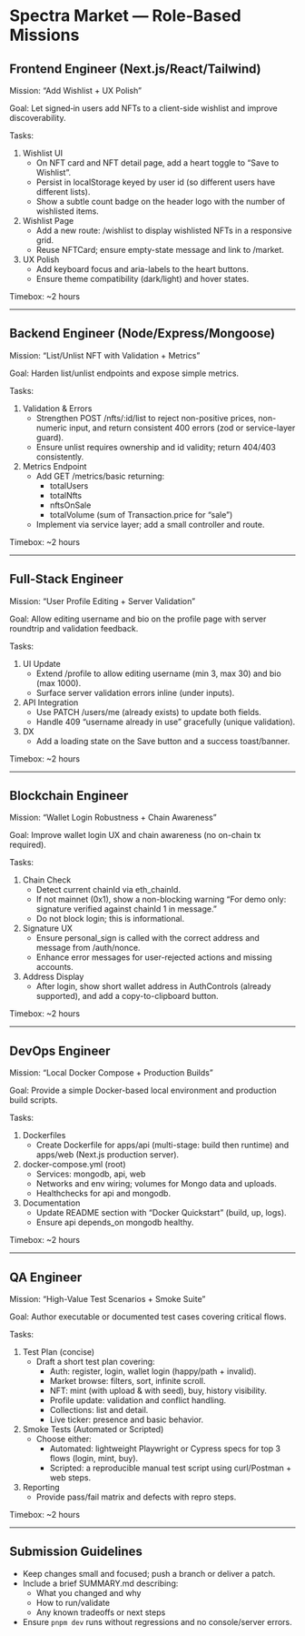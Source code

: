 # Spectra Market — Role‑Based Missions

## Frontend Engineer (Next.js/React/Tailwind)

Mission: “Add Wishlist + UX Polish”

Goal: Let signed‑in users add NFTs to a client-side wishlist and improve discoverability.

Tasks:
1) Wishlist UI
   - On NFT card and NFT detail page, add a heart toggle to “Save to Wishlist”.
   - Persist in localStorage keyed by user id (so different users have different lists).
   - Show a subtle count badge on the header logo with the number of wishlisted items.
2) Wishlist Page
   - Add a new route: /wishlist to display wishlisted NFTs in a responsive grid.
   - Reuse NFTCard; ensure empty-state message and link to /market.
3) UX Polish
   - Add keyboard focus and aria-labels to the heart buttons.
   - Ensure theme compatibility (dark/light) and hover states.

Timebox: ~2 hours

---

## Backend Engineer (Node/Express/Mongoose)

Mission: “List/Unlist NFT with Validation + Metrics”

Goal: Harden list/unlist endpoints and expose simple metrics.

Tasks:
1) Validation & Errors
   - Strengthen POST /nfts/:id/list to reject non-positive prices, non-numeric input, and return consistent 400 errors (zod or service-layer guard).
   - Ensure unlist requires ownership and id validity; return 404/403 consistently.
2) Metrics Endpoint
   - Add GET /metrics/basic returning:
     - totalUsers
     - totalNfts
     - nftsOnSale
     - totalVolume (sum of Transaction.price for “sale”)
   - Implement via service layer; add a small controller and route.

Timebox: ~2 hours

---

## Full‑Stack Engineer

Mission: “User Profile Editing + Server Validation”

Goal: Allow editing username and bio on the profile page with server roundtrip and validation feedback.

Tasks:
1) UI Update
   - Extend /profile to allow editing username (min 3, max 30) and bio (max 1000).
   - Surface server validation errors inline (under inputs).
2) API Integration
   - Use PATCH /users/me (already exists) to update both fields.
   - Handle 409 “username already in use” gracefully (unique validation).
3) DX
   - Add a loading state on the Save button and a success toast/banner.

Timebox: ~2 hours

---

## Blockchain Engineer

Mission: “Wallet Login Robustness + Chain Awareness”

Goal: Improve wallet login UX and chain awareness (no on-chain tx required).

Tasks:
1) Chain Check
   - Detect current chainId via eth_chainId.
   - If not mainnet (0x1), show a non-blocking warning “For demo only: signature verified against chainId 1 in message.”
   - Do not block login; this is informational.
2) Signature UX
   - Ensure personal_sign is called with the correct address and message from /auth/nonce.
   - Enhance error messages for user-rejected actions and missing accounts.
3) Address Display
   - After login, show short wallet address in AuthControls (already supported), and add a copy-to-clipboard button.

Timebox: ~2 hours

---

## DevOps Engineer

Mission: “Local Docker Compose + Production Builds”

Goal: Provide a simple Docker-based local environment and production build scripts.

Tasks:
1) Dockerfiles
   - Create Dockerfile for apps/api (multi-stage: build then runtime) and apps/web (Next.js production server).
2) docker-compose.yml (root)
   - Services: mongodb, api, web
   - Networks and env wiring; volumes for Mongo data and uploads.
   - Healthchecks for api and mongodb.
3) Documentation
   - Update README section with “Docker Quickstart” (build, up, logs).
   - Ensure api depends_on mongodb healthy.

Timebox: ~2 hours

---

## QA Engineer

Mission: “High-Value Test Scenarios + Smoke Suite”

Goal: Author executable or documented test cases covering critical flows.

Tasks:
1) Test Plan (concise)
   - Draft a short test plan covering:
     - Auth: register, login, wallet login (happy/path + invalid).
     - Market browse: filters, sort, infinite scroll.
     - NFT: mint (with upload & with seed), buy, history visibility.
     - Profile update: validation and conflict handling.
     - Collections: list and detail.
     - Live ticker: presence and basic behavior.
2) Smoke Tests (Automated or Scripted)
   - Choose either:
     - Automated: lightweight Playwright or Cypress specs for top 3 flows (login, mint, buy).
     - Scripted: a reproducible manual test script using curl/Postman + web steps.
3) Reporting
   - Provide pass/fail matrix and defects with repro steps.

Timebox: ~2 hours

---

## Submission Guidelines

- Keep changes small and focused; push a branch or deliver a patch.
- Include a brief SUMMARY.md describing:
  - What you changed and why
  - How to run/validate
  - Any known tradeoffs or next steps
- Ensure `pnpm dev` runs without regressions and no console/server errors.